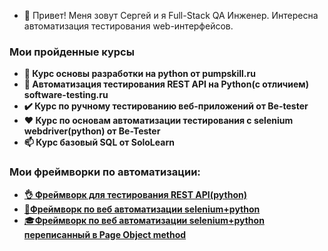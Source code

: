 - 👋 Привет! Меня зовут Сергей и я Full-Stack QA Инженер. Интересна автоматизация тестирования web-интерфейсов.


<h3>Мои пройденные курсы</h3>

<ul> 
  <li><b>🌱 Курс основы разработки на python от pumpskill.ru</b><br/>
  <li><b>👀 Автоматизация тестирования REST API на Python(с отличием) software-testing.ru </b></a><br/>
  <li><b>✔️ Курс по ручному тестированию веб-приложений от Be-tester </b>
  <li><b>❤️ Курс по основам автоматизации тестирования с selenium webdriver(python) от Be-Tester </b>
<li><b>📫 Курс базовый SQL от SoloLearn</b></li>
</ul>

<h3>Мои фреймворки по автоматизации:</h3>

<ul> 
  <li><a href="https://github.com/RABBITPYL9/MyLearnFrameWorkAPI"><b>👌 Фреймворк для тестирования REST API(python)</a></b><br/>
  <li><a href="https://github.com/RABBITPYL9/book_store_testing"><b>💪Фреймворк по веб автоматизации selenium+python</a></b><br/>
  <li><a href="https://github.com/RABBITPYL9/book_store_POM_example">🎓<b>Фреймворк по веб автоматизации selenium+python переписанный в Page Object method</a></b><br/>
</ul>

<!---
RABBITPYL9/RABBITPYL9 is a ✨ special ✨ repository because its `README.md` (this file) appears on your GitHub profile.
You can click the Preview link to take a look at your changes.
--->
